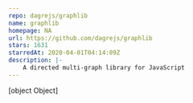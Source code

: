 ```yaml
---
repo: dagrejs/graphlib
name: graphlib
homepage: NA
url: https://github.com/dagrejs/graphlib
stars: 1631
starredAt: 2020-04-01T04:14:09Z
description: |-
    A directed multi-graph library for JavaScript
---
```


[object Object]
